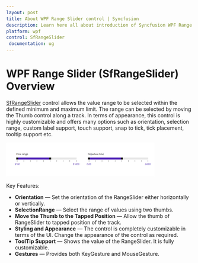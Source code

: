 ```yaml
---
layout: post
title: About WPF Range Slider control | Syncfusion
description: Learn here all about introduction of Syncfusion WPF Range Slider (SfRangeSlider) control, its elements and more.
platform: wpf
control: SfRangeSlider 
 documentation: ug
---
```


# WPF Range Slider (SfRangeSlider) Overview

[SfRangeSlider](https://help.syncfusion.com/cr/wpf/Syncfusion.SfInput.Wpf~Syncfusion.Windows.Controls.Input.SfRangeSlider.html) control allows the value range to be selected within the defined minimum and maximum limit. The range can be selected by moving the Thumb control along a track. In terms of appearance, this control is highly customizable and offers many options such as orientation, selection range, custom label support, touch support, snap to tick, tick placement, tooltip support etc.

![Range Slider - Overview](Overview_images/Overview_img1.png)

Key Features:

* **Orientation** —  Set the orientation of the RangeSlider either horizontally or vertically.
* **SelectionRange** — Select the range of values using two thumbs.  
* **Move the Thumb to the Tapped Position** — Allow the thumb of RangeSlider to tapped position of the track.
* **Styling and Appearance** — The control is completely customizable in terms of the UI. Change the appearance of the control as required.
* **ToolTip Support** — Shows the value of the RangeSlider. It is fully customizable.
* **Gestures** — Provides both KeyGesture and MouseGesture.



